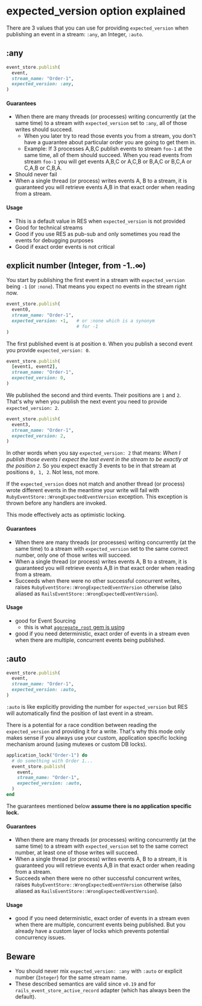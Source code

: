 # expected_version option explained

There are 3 values that you can use for providing `expected_version` when publishing an event in a stream: `:any`, an Integer, `:auto`.

## :any

```ruby
event_store.publish(
  event,
  stream_name: "Order-1",
  expected_version: :any,
)
```

#### Guarantees

* When there are many threads (or processes) writing concurrently (at the same time) to a stream with `expected_version` set to `:any`, all of those writes should succeed.
  * When you later try to read those events you from a stream, you don't have a guarantee about particular order you are going to get them in.
  * Example: If 3 processes A,B,C publish events to stream `foo-1` at the same time, all of them should succeed. When you read events from stream `foo-1` you will get events A,B,C or A,C,B or B,A,C or B,C,A or C,A,B or C,B,A.
* Should never fail
* When a single thread (or process) writes events A, B to a stream, it is guaranteed you will retrieve events A,B in that exact order when reading from a stream.

#### Usage

* This is a default value in RES when `expected_version` is not provided
* Good for technical streams
* Good if you use RES as pub-sub and only sometimes you read the events for debugging purposes
* Good if exact order events is not critical

## explicit number (Integer, from -1..∞)

You start by publishing the first event in a stream with `expected_version` being `-1` (or `:none`). That means you expect no events in the stream right now.

```ruby
event_store.publish(
  event0,
  stream_name: "Order-1",
  expected_version: -1,   # or :none which is a synonym
                          # for -1
)
```

The first published event is at position `0`. When you publish a second event you provide `expected_version: 0`.

```ruby
event_store.publish(
  [event1, event2],
  stream_name: "Order-1",
  expected_version: 0,
)
```

We published the second and third events. Their positions are `1` and `2`. That's why when you publish the next event you need to provide `expected_version: 2`.

```ruby
event_store.publish(
  event3,
  stream_name: "Order-1",
  expected_version: 2,
)
```

In other words when you say `expected_version: 2` that means: _When I publish those events I expect the last event in the stream to be exactly at the position `2`._ So you expect exactly 3 events to be in that stream at positions `0, 1, 2`. Not less, not more.

If the `expected_version` does not match and another thread (or process) wrote different events in the meantime your write will fail with `RubyEventStore::WrongExpectedEventVersion` exception. This exception is thrown before any handlers are invoked.

This mode effectively acts as optimistic locking.

#### Guarantees

* When there are many threads (or processes) writing concurrently (at the same time) to a stream with `expected_version` set to the same correct number, only one of those writes will succeed.
* When a single thread (or process) writes events A, B to a stream, it is guaranteed you will retrieve events A,B in that exact order when reading from a stream.
* Succeeds when there were no other successful concurrent writes, raises `RubyEventStore::WrongExpectedEventVersion` otherwise (also aliased as `RailsEventStore::WrongExpectedEventVersion`).

#### Usage

* good for Event Sourcing
  * this is what [`aggregate_root` gem is using](https://github.com/RailsEventStore/rails_event_store/blob/d23640e4bcd54ac2e0f8af60c1ff8633632c0d99/aggregate_root/lib/aggregate_root.rb#L26)
* good if you need deterministic, exact order of events in a stream even when there are multiple, concurrent events being published.

## :auto

```ruby
event_store.publish(
  event,
  stream_name: "Order-1",
  expected_version: :auto,
)
```

`:auto` is like explicitly providing the number for `expected_version` but RES will automatically find the position of last event in a stream.

There is a potential for a race condition between reading the `expected_version` and providing it for a write. That's why this mode only makes sense if you always use your custom, application specific locking mechanism around (using mutexes or custom DB locks).

```ruby
application_lock("Order-1") do
  # do something with Order 1...
  event_store.publish(
    event,
    stream_name: "Order-1",
    expected_version: :auto,
  )
end
```

The guarantees mentioned below **assume there is no application specific lock.**

#### Guarantees

* When there are many threads (or processes) writing concurrently (at the same time) to a stream with `expected_version` set to the same correct number, at least one of those writes will succeed.
* When a single thread (or process) writes events A, B to a stream, it is guaranteed you will retrieve events A,B in that exact order when reading from a stream.
* Succeeds when there were no other successful concurrent writes, raises `RubyEventStore::WrongExpectedEventVersion` otherwise (also aliased as `RailsEventStore::WrongExpectedEventVersion`).

#### Usage

* good if you need deterministic, exact order of events in a stream even when there are multiple, concurrent events being published. But you already have a custom layer of locks which prevents potential concurrency issues.

## Beware

* You should never mix `expected_version: :any` with `:auto` or explicit number (`Integer`) for the same stream name.
* These described semantics are valid since `v0.19` and for `rails_event_store_active_record` adapter (which has always been the default).
